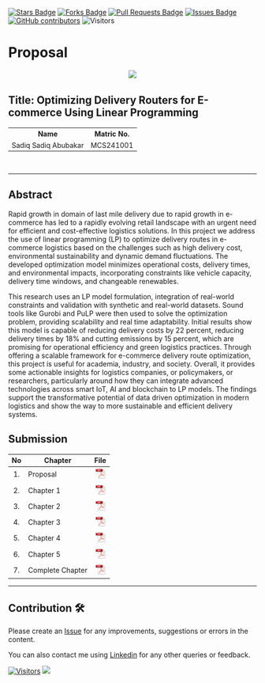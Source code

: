 <a href="https://github.com/drshahizan/research-design/stargazers"><img src="https://img.shields.io/github/stars/drshahizan/research-design" alt="Stars Badge"/></a>
<a href="https://github.com/drshahizan/research-design/network/members"><img src="https://img.shields.io/github/forks/drshahizan/research-design" alt="Forks Badge"/></a>
<a href="https://github.com/drshahizan/research-design/pulls"><img src="https://img.shields.io/github/issues-pr/drshahizan/research-design" alt="Pull Requests Badge"/></a>
<a href="https://github.com/drshahizan/research-design"><img src="https://img.shields.io/github/issues/drshahizan/research-design" alt="Issues Badge"/></a>
<a href="https://github.com/drshahizan/research-design/graphs/contributors"><img alt="GitHub contributors" src="https://img.shields.io/github/contributors/drshahizan/research-design?color=2b9348"></a>
![Visitors](https://api.visitorbadge.io/api/visitors?path=https%3A%2F%2Fgithub.com%2Fdrshahizan%2BDM&labelColor=%23d9e3f0&countColor=%23697689&style=flat)

# Proposal

<p align="center">
  <img height="200px" src="https://github.com/drshahizan/research-design/blob/main/proposal/proposal24251/sadiqsadiq404/image/_DSC1147.JPG.jpg">
</p>

## Title: Optimizing Delivery Routers for E-commerce Using Linear Programming

<table align="center">
  <tr>
    <th>Name</th>
    <th>Matric No.</th>
  </tr>
  <tr>
    <td>Sadiq Sadiq Abubakar</td>
    <td>MCS241001</td>
  </tr>

</table>
<br>

---

## Abstract

Rapid growth in domain of last mile delivery due to rapid growth in e-commerce has led to a rapidly evolving retail landscape with an urgent need for efficient and cost-effective logistics solutions. In this project we address the use of linear programming (LP) to optimize delivery routes in e-commerce logistics based on the challenges such as high delivery cost, environmental sustainability and dynamic demand fluctuations. The developed optimization model minimizes operational costs, delivery times, and environmental impacts, incorporating constraints like vehicle capacity, delivery time windows, and changeable renewables.

This research uses an LP model formulation, integration of real-world constraints and validation with synthetic and real-world datasets. Sound tools like Gurobi and PuLP were then used to solve the optimization problem, providing scalability and real time adaptability. Initial results show this model is capable of reducing delivery costs by 22 percent, reducing delivery times by 18% and cutting emissions by 15 percent, which are promising for operational efficiency and green logistics practices. Through offering a scalable framework for e-commerce delivery route optimization, this project is useful for academia, industry, and society. Overall, it provides some actionable insights for logistics companies, or policymakers, or researchers, particularly around how they can integrate advanced technologies across smart IoT, AI and blockchain to LP models. The findings support the transformative potential of data driven optimization in modern logistics and show the way to more sustainable and efficient delivery systems.

## Submission

| No  | Chapter     |                                                 File |
| :-: | ---------- | :---------------------------------------------------------------------------------------------------: |
|  1.  | Proposal | <a href="proposal _sadiqsadiq.pdf"><img src="../../../images/pdf.svg" width="24px" height="24px"></a> |
|  2.  | Chapter 1 | <a href="Chapter 1/"><img src="../../../images/pdf.svg" width="24px" height="24px"></a> |
|  3.  | Chapter 2 | <a href="Chapter 2/"><img src="../../../images/pdf.svg" width="24px" height="24px"></a> |
|  4.  | Chapter 3 | <a href="Chapter 3/"><img src="../../../images/pdf.svg" width="24px" height="24px"></a> |
|  5.  | Chapter 4 | <a href="Chapter 4/"><img src="../../../images/pdf.svg" width="24px" height="24px"></a> |
|  6.  | Chapter 5 | <a href="Chapter 5/"><img src="../../../images/pdf.svg" width="24px" height="24px"></a> |
|  7.  | Complete Chapter | <a href="Full Chapter/"><img src="../../../images/pdf.svg" width="24px" height="24px"></a> |

---

## Contribution 🛠️

Please create an [Issue](https://github.com/drshahizan/special-topic-data-engineering/issues) for any improvements, suggestions or errors in the content.

You can also contact me using [Linkedin](https://www.linkedin.com/in/drshahizan/) for any other queries or feedback.

[![Visitors](https://api.visitorbadge.io/api/visitors?path=https%3A%2F%2Fgithub.com%2Fdrshahizan&labelColor=%23697689&countColor=%23555555&style=plastic)](https://visitorbadge.io/status?path=https%3A%2F%2Fgithub.com%2Fdrshahizan)
![](https://hit.yhype.me/github/profile?user_id=81284918)


